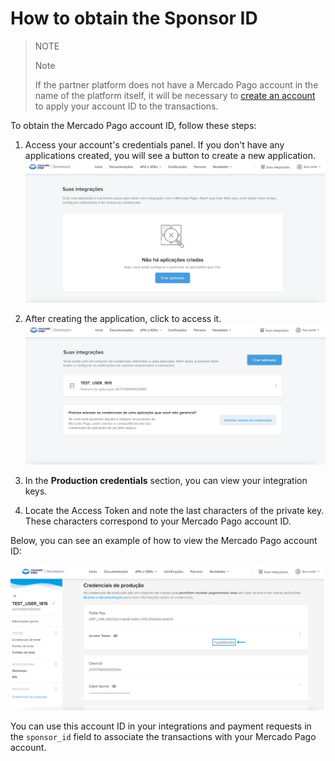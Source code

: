 # How to obtain the Sponsor ID

> NOTE
>
> Note
>
> If the partner platform does not have a Mercado Pago account in the name of the platform itself, it will be necessary to [create an account](https://www.mercadopago[FAKER][URL][DOMAIN]/registration-mp?mode=mp) to apply your account ID to the transactions.

To obtain the Mercado Pago account ID, follow these steps:

1. Access your account's credentials panel. If you don't have any applications created, you will see a button to create a new application.
![Your integrations](/images/integration-guide-for-partners/partners-guide-1.png)

2. After creating the application, click to access it.
![Application created](/images/integration-guide-for-partners/partners-guide-2.png)

3. In the **Production credentials** section, you can view your integration keys.

4. Locate the Access Token and note the last characters of the private key. These characters correspond to your Mercado Pago account ID.

Below, you can see an example of how to view the Mercado Pago account ID:

![Mercado Pago account ID](/images/integration-guide-for-partners/partners-guide-32.png)

You can use this account ID in your integrations and payment requests in the `sponsor_id` field to associate the transactions with your Mercado Pago account.